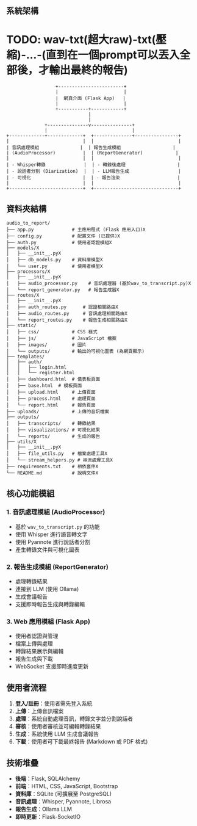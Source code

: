 ## 系統架構


# TODO: wav-txt(超大raw)-txt(壓縮)-...-(直到在一個prompt可以丟入全部後，才輸出最終的報告)
```
                  +------------------------+
                  |                        |
                  |  網頁介面 (Flask App)   |
                  |                        |
                  +-----------+------------+
                              |
                              |
              +---------------v---------------+
              |                               |
+-------------+-------------+  +--------------+----------------+
|                           |  |                               |
| 音訊處理模組               |  | 報告生成模組                   |
| (AudioProcessor)          |  | (ReportGenerator)            |
|                           |  |                               |
| - Whisper轉錄              |  | - 轉錄後處理                   |
| - 說話者分割 (Diarization)  |  | - LLM報告生成                  |
| - 可視化                   |  | - 報告渲染                     |
|                           |  |                               |
+---------------------------+  +-------------------------------+
```

## 資料夾結構

```
audio_to_report/
├── app.py              # 主應用程式 (Flask 應用入口)X
├── config.py           # 配置文件 (已提供)X
├── auth.py             # 使用者認證模組X
├── models/X
│   ├── __init__.pyX
│   ├── db_models.py    # 資料庫模型X
│   └── user.py         # 使用者模型X
├── processors/X
│   ├── __init__.pyX
│   ├── audio_processor.py    # 音訊處理器 (基於wav_to_transcript.py)X
│   └── report_generator.py   # 報告生成器X
├── routes/X
│   ├── __init__.pyX
│   ├── auth_routes.py      # 認證相關路由X
│   ├── audio_routes.py     # 音訊處理相關路由X
│   └── report_routes.py    # 報告生成相關路由X
├── static/
│   ├── css/            # CSS 樣式
│   ├── js/             # JavaScript 檔案
│   ├── images/         # 圖片
│   └── outputs/        # 輸出的可視化圖表 (為網頁顯示)
├── templates/
│   ├── auth/
│   │   ├── login.html
│   │   └── register.html
│   ├── dashboard.html  # 儀表板頁面
│   ├── base.html  # 模板頁面
│   ├── upload.html     # 上傳頁面
│   ├── process.html    # 處理頁面
│   └── report.html     # 報告頁面
├── uploads/            # 上傳的音訊檔案
├── outputs/
│   ├── transcripts/    # 轉錄結果
│   ├── visualizations/ # 可視化結果
│   └── reports/        # 生成的報告
├── utils/X
│   ├── __init__.pyX
│   ├── file_utils.py   # 檔案處理工具X
│   └── stream_helpers.py # 串流處理工具X
├── requirements.txt    # 相依套件X
└── README.md           # 說明文件X
```

## 核心功能模組

### 1. 音訊處理模組 (AudioProcessor)
- 基於 `wav_to_transcript.py` 的功能
- 使用 Whisper 進行語音轉文字
- 使用 Pyannote 進行說話者分割
- 產生轉錄文件與可視化圖表

### 2. 報告生成模組 (ReportGenerator)
- 處理轉錄結果
- 連接到 LLM (使用 Ollama)
- 生成會議報告
- 支援即時報告生成與轉錄編輯

### 3. Web 應用模組 (Flask App)
- 使用者認證與管理
- 檔案上傳與處理
- 轉錄結果展示與編輯
- 報告生成與下載
- WebSocket 支援即時進度更新

## 使用者流程

1. **登入/註冊**：使用者需先登入系統
2. **上傳**：上傳音訊檔案
3. **處理**：系統自動處理音訊，轉錄文字並分割說話者
4. **審核**：使用者審核並可編輯轉錄結果
5. **生成**：系統使用 LLM 生成會議報告
6. **下載**：使用者可下載最終報告 (Markdown 或 PDF 格式)

## 技術堆疊

- **後端**：Flask, SQLAlchemy
- **前端**：HTML, CSS, JavaScript, Bootstrap
- **資料庫**：SQLite (可擴展至 PostgreSQL)
- **音訊處理**：Whisper, Pyannote, Librosa
- **報告生成**：Ollama LLM
- **即時更新**：Flask-SocketIO
